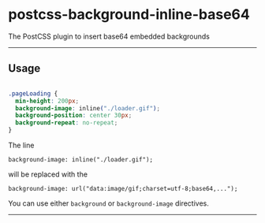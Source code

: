 # postcss-background-inline-base64
The PostCSS plugin to insert base64 embedded backgrounds

---

## Usage

```css

.pageLoading {
  min-height: 200px;
  background-image: inline("./loader.gif");
  background-position: center 30px;
  background-repeat: no-repeat;
}

```

The line

`background-image: inline("./loader.gif");`

will be replaced with the

`background-image: url("data:image/gif;charset=utf-8;base64,...");`

You can use either `background` or `background-image` directives.

---
